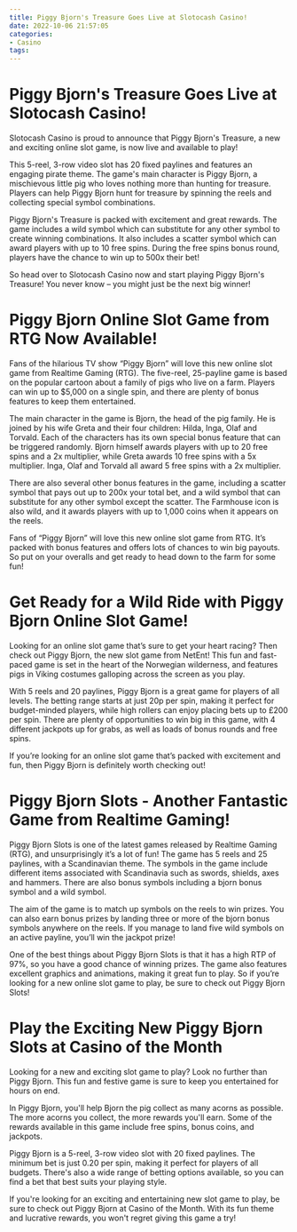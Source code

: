 ```yaml
---
title: Piggy Bjorn's Treasure Goes Live at Slotocash Casino!
date: 2022-10-06 21:57:05
categories:
- Casino
tags:
---
```



#  Piggy Bjorn's Treasure Goes Live at Slotocash Casino!

Slotocash Casino is proud to announce that Piggy Bjorn's Treasure, a new and exciting online slot game, is now live and available to play!

This 5-reel, 3-row video slot has 20 fixed paylines and features an engaging pirate theme. The game's main character is Piggy Bjorn, a mischievous little pig who loves nothing more than hunting for treasure. Players can help Piggy Bjorn hunt for treasure by spinning the reels and collecting special symbol combinations.

Piggy Bjorn's Treasure is packed with excitement and great rewards. The game includes a wild symbol which can substitute for any other symbol to create winning combinations. It also includes a scatter symbol which can award players with up to 10 free spins. During the free spins bonus round, players have the chance to win up to 500x their bet!

So head over to Slotocash Casino now and start playing Piggy Bjorn's Treasure! You never know – you might just be the next big winner!

#  Piggy Bjorn Online Slot Game from RTG Now Available!

Fans of the hilarious TV show “Piggy Bjorn” will love this new online slot game from Realtime Gaming (RTG). The five-reel, 25-payline game is based on the popular cartoon about a family of pigs who live on a farm. Players can win up to $5,000 on a single spin, and there are plenty of bonus features to keep them entertained.

The main character in the game is Bjorn, the head of the pig family. He is joined by his wife Greta and their four children: Hilda, Inga, Olaf and Torvald. Each of the characters has its own special bonus feature that can be triggered randomly. Bjorn himself awards players with up to 20 free spins and a 2x multiplier, while Greta awards 10 free spins with a 5x multiplier. Inga, Olaf and Torvald all award 5 free spins with a 2x multiplier.

There are also several other bonus features in the game, including a scatter symbol that pays out up to 200x your total bet, and a wild symbol that can substitute for any other symbol except the scatter. The Farmhouse icon is also wild, and it awards players with up to 1,000 coins when it appears on the reels.

Fans of “Piggy Bjorn” will love this new online slot game from RTG. It’s packed with bonus features and offers lots of chances to win big payouts. So put on your overalls and get ready to head down to the farm for some fun!

#  Get Ready for a Wild Ride with Piggy Bjorn Online Slot Game!

Looking for an online slot game that’s sure to get your heart racing? Then check out Piggy Bjorn, the new slot game from NetEnt! This fun and fast-paced game is set in the heart of the Norwegian wilderness, and features pigs in Viking costumes galloping across the screen as you play.

With 5 reels and 20 paylines, Piggy Bjorn is a great game for players of all levels. The betting range starts at just 20p per spin, making it perfect for budget-minded players, while high rollers can enjoy placing bets up to £200 per spin. There are plenty of opportunities to win big in this game, with 4 different jackpots up for grabs, as well as loads of bonus rounds and free spins.

If you’re looking for an online slot game that’s packed with excitement and fun, then Piggy Bjorn is definitely worth checking out!

#  Piggy Bjorn Slots - Another Fantastic Game from Realtime Gaming!

Piggy Bjorn Slots is one of the latest games released by Realtime Gaming (RTG), and unsurprisingly it’s a lot of fun! The game has 5 reels and 25 paylines, with a Scandinavian theme. The symbols in the game include different items associated with Scandinavia such as swords, shields, axes and hammers. There are also bonus symbols including a bjorn bonus symbol and a wild symbol.

The aim of the game is to match up symbols on the reels to win prizes. You can also earn bonus prizes by landing three or more of the bjorn bonus symbols anywhere on the reels. If you manage to land five wild symbols on an active payline, you’ll win the jackpot prize!

One of the best things about Piggy Bjorn Slots is that it has a high RTP of 97%, so you have a good chance of winning prizes. The game also features excellent graphics and animations, making it great fun to play. So if you’re looking for a new online slot game to play, be sure to check out Piggy Bjorn Slots!

#  Play the Exciting New Piggy Bjorn Slots at Casino of the Month

Looking for a new and exciting slot game to play? Look no further than Piggy Bjorn. This fun and festive game is sure to keep you entertained for hours on end.

In Piggy Bjorn, you'll help Bjorn the pig collect as many acorns as possible. The more acorns you collect, the more rewards you'll earn. Some of the rewards available in this game include free spins, bonus coins, and jackpots.

Piggy Bjorn is a 5-reel, 3-row video slot with 20 fixed paylines. The minimum bet is just 0.20 per spin, making it perfect for players of all budgets. There's also a wide range of betting options available, so you can find a bet that best suits your playing style.

If you're looking for an exciting and entertaining new slot game to play, be sure to check out Piggy Bjorn at Casino of the Month. With its fun theme and lucrative rewards, you won't regret giving this game a try!